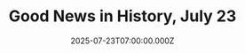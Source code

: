 ---
title: "Good News in History, July 23"
date: 2025-07-23T07:00:00.000Z
category: Human Kindness
externalLink: "https://www.goodnewsnetwork.org/events060723/"
image: ""
excerpt: "25 years ago today, Tiger Woods became the youngest golfer to win a complete Grand Slam. At age 24, he held all four modern major championships simultaneously — the US Open, The British Open Championship, the PGA Championship, and the Masters. He won the British Open that year at St. Andrews, with the best score […] The post Good News…"
---